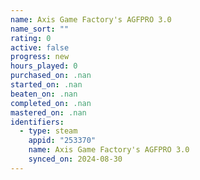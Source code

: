 ```yaml
---
name: Axis Game Factory's AGFPRO 3.0
name_sort: ""
rating: 0
active: false
progress: new
hours_played: 0
purchased_on: .nan
started_on: .nan
beaten_on: .nan
completed_on: .nan
mastered_on: .nan
identifiers:
  - type: steam
    appid: "253370"
    name: Axis Game Factory's AGFPRO 3.0
    synced_on: 2024-08-30
---
```


